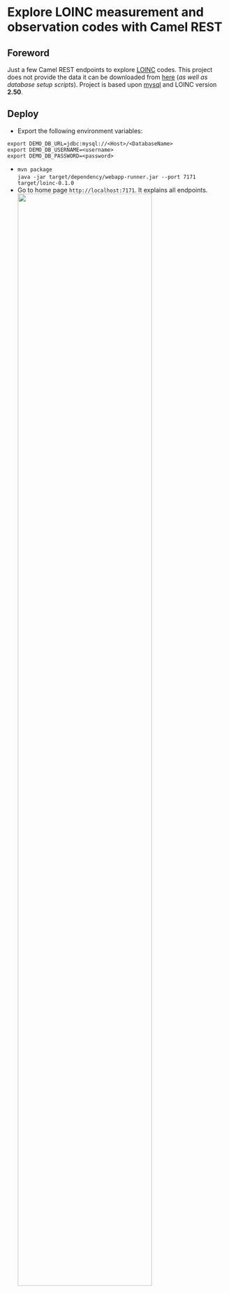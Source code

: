 # Explore LOINC measurement and observation codes with Camel REST
## Foreword
Just a few Camel REST endpoints to explore [LOINC](https://loinc.org) codes. This project does not provide the data it can be downloaded from [here](https://loinc.org/downloads) (_as well as database setup scripts_). Project is based upon [mysql](https://www.mysql.com) and LOINC version **2.50**.
## Deploy
* Export the following environment variables:
```
export DEMO_DB_URL=jdbc:mysql://<Host>/<DatabaseName>
export DEMO_DB_USERNAME=<username>
export DEMO_DB_PASSWORD=<password>
```
* `mvn package`  
`java -jar target/dependency/webapp-runner.jar --port 7171 target/loinc-0.1.0`
* Go to home page `http://localhost:7171`.  It explains all endpoints.  
<img src="https://cloud.githubusercontent.com/assets/13286393/17844831/502115f0-67f2-11e6-95ec-ef5333b28471.png"
     border="0" width="80%" />
